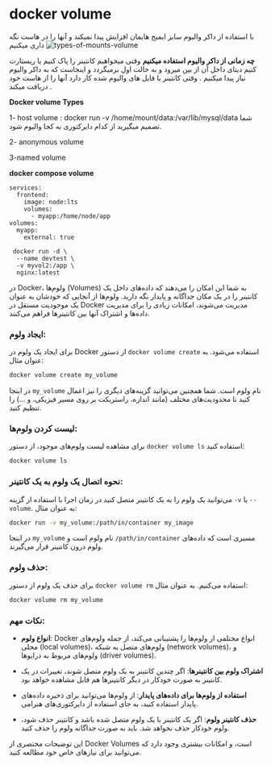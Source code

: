 # docker volume
با استفاده از داکر والیوم سایز ایمیج هایمان افزایش پیدا نمیکند و آنها را در هاست نگه داری میکنیم
![types-of-mounts-volume](https://github.com/milad-baousi/Docker/assets/113288076/a7bc1a50-cef2-4059-ae2b-bab5d0779427)

**چه زمانی از داکر والیوم استفاده میکنیم**
وقتی میخواهیم کانتینر را پاک کنیم یا ریستارت کنیم دیتای داخل آن از بین میرود و به حالت اول برمیگردد و اینجاست که به داکر والیوم نیاز پیدا میکنیم .
وقتی کانتینر با فایل های والیوم شده کار دارد آنها را از هاست خود دریافت میکند .

**Docker volume Types**

1- host volume :
docker run -v /home/mount/data:/var/lib/mysql/data
شما تصمیم میگیرید از کدام دایرکتوری به کجا والیوم شود.

2- anonymous volume


3-named volume


**docker compose volume**
```
services:
  frontend:
    image: node:lts
    volumes:
      - myapp:/home/node/app
volumes:
  myapp:
    external: true
```
```
 docker run -d \
  --name devtest \
  -v myvol2:/app \
  nginx:latest
```



در Docker، ولوم‌ها (Volumes) به شما این امکان را می‌دهند که داده‌های داخل یک کانتینر را در یک مکان جداگانه و پایدار نگه دارید. ولوم‌ها از آنجایی که خودشان به عنوان یک موجودیت مستقل در Docker مدیریت می‌شوند، امکانات زیادی را برای مدیریت داده‌ها و اشتراک آنها بین کانتینرها فراهم می‌کنند.

### ایجاد ولوم:

برای ایجاد یک ولوم در Docker از دستور `docker volume create` استفاده می‌شود. به عنوان مثال:

```bash
docker volume create my_volume
```

در اینجا `my_volume` نام ولوم است. شما همچنین می‌توانید گزینه‌های دیگری را نیز اعمال کنید تا محدودیت‌های مختلف (مانند اندازه، راستریکت بر روی مسیر فیزیکی، و ...) را تنظیم کنید.

### لیست کردن ولوم‌ها:

برای مشاهده لیست ولوم‌های موجود، از دستور `docker volume ls` استفاده کنید:

```bash
docker volume ls
```

### نحوه اتصال یک ولوم به یک کانتینر:

می‌توانید یک ولوم را به یک کانتینر متصل کنید در زمان اجرا با استفاده از گزینه `-v` یا `--volume`. به عنوان مثال:

```bash
docker run -v my_volume:/path/in/container my_image
```

در اینجا `my_volume` نام ولوم است و `/path/in/container` مسیری است که داده‌های ولوم درون کانتینر قرار می‌گیرند.

### حذف ولوم:

برای حذف یک ولوم از دستور `docker volume rm` استفاده می‌کنیم. به عنوان مثال:

```bash
docker volume rm my_volume
```

### نکات مهم:

- **انواع ولوم**: Docker انواع مختلفی از ولوم‌ها را پشتیبانی می‌کند، از جمله ولوم‌های محلی (local volumes)، ولوم‌های متصل به شبکه (network volumes)، و ولوم‌های مربوط به درایوها (driver volumes).
  
- **اشتراک ولوم بین کانتینرها**: اگر چندین کانتینر به یک ولوم متصل شوند، تغییرات در یک کانتینر به صورت خودکار در دیگر کانتینرها هم قابل مشاهده خواهد بود.

- **استفاده از ولوم‌ها برای داده‌های پایدار**: از ولوم‌ها می‌توانید برای ذخیره داده‌های پایدار استفاده کنید، به جای استفاده از دایرکتوری‌های هنرامی.

- **حذف کانتینر ولوم**: اگر یک کانتینر با یک ولوم متصل شده باشد و کانتینر حذف شود، ولوم خودکار حذف نخواهد شد. باید به صورت جداگانه ولوم را حذف کنید.

این توضیحات مختصری از Docker Volumes است، و امکانات بیشتری وجود دارد که می‌توانید برای نیازهای خاص خود مطالعه کنید.
